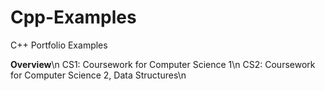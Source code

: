 # Cpp-Examples
C++ Portfolio Examples

**Overview**\n
CS1:  Coursework for Computer Science 1\n
CS2:  Coursework for Computer Science 2, Data Structures\n
